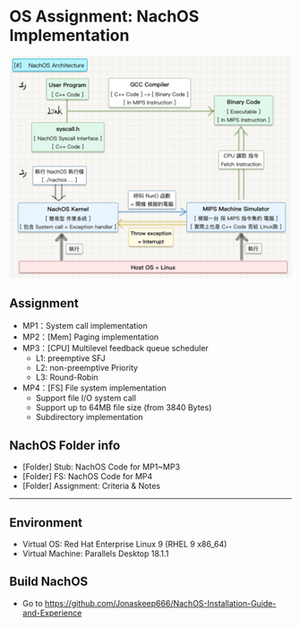 # OS Assignment: NachOS Implementation

<img src="assert/NachOS.jpeg" width=600>

## Assignment
- MP1：System call implementation 
- MP2：[Mem] Paging implementation
- MP3：[CPU] Multilevel feedback queue scheduler
  - L1: preemptive SFJ
  - L2: non-preemptive Priority 
  - L3: Round-Robin
- MP4：[FS] File system implementation
  - Support file I/O system call
  - Support up to 64MB file size (from 3840 Bytes)
  - Subdirectory implementation

## NachOS Folder info

- [Folder]	Stub: NachOS Code for MP1~MP3  
- [Folder]  FS: NachOS Code for MP4
- [Folder]	Assignment: Criteria & Notes

----

## Environment

- Virtual OS: Red Hat Enterprise Linux 9 (RHEL 9 x86_64)
- Virtual Machine: Parallels Desktop 18.1.1

## Build NachOS

- Go to https://github.com/Jonaskeep666/NachOS-Installation-Guide-and-Experience

